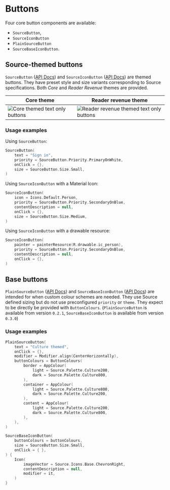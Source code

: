 # Buttons

Four core button components are available:
- `SourceButton`, 
- `SourceIconButton`
- `PlainSourceButton`
- `SourceBaseIconButton`.

## Source-themed buttons

`SourceButton` ([API Docs][1]) and `SourceIconButton` ([API Docs][2]) are themed buttons. They have
preset style and size variants corresponding to Source specifications. Both _Core_ and 
_Reader Revenue_ themes are provided.

| Core theme | Reader revenue theme |
| --- | --- |
| ![Core themed text only buttons](https://github.com/user-attachments/assets/e69393fb-675b-4f0e-9f52-62a28736bcfc) | ![Reader revenue themed text only buttons](https://github.com/user-attachments/assets/7ca3d409-252e-45e1-964f-efd03b1ebe39) |

### Usage examples

Using `SourceButton`:
```kotlin
SourceButton(
    text = "Sign in",
    priority = SourceButton.Priority.PrimaryOnWhite,
    onClick = {},
    size = SourceButton.Size.Small,
)
```

Using `SourceIconButton` with a Material Icon:
```kotlin
SourceIconButton(
    icon = Icons.Default.Person,
    priority = SourceButton.Priority.SecondaryOnBlue,
    contentDescription = null,
    onClick = {},
    size = SourceButton.Size.Medium,
)
```

Using `SourceIconButton` with a drawable resource:
```kotlin
SourceIconButton(
    painter = painterResource(R.drawable.ic_person),
    priority = SourceButton.Priority.SecondaryOnBlue,
    contentDescription = null,
    onClick = {},
)
```

## Base buttons

`PlainSourceButton` ([API Docs][3]) and `SourceBaseIconButton` ([API Docs][4]) are intended for when
custom colour schemes are needed. They use Source defined sizing but do not use preconfigured 
`priority` or `theme`. They expect to be directly be provided with `ButtonColours`. 
(`PlainSourceButton` is available from version `0.2.1`, `SourceBaseIconButton` is available from 
version `0.3.0`)

### Usage examples

```kotlin
PlainSourceButton(
    text = "Culture themed",
    onClick = {},
    modifier = Modifier.align(CenterHorizontally),
    buttonColours = ButtonColours(
        border = AppColour(
            light = Source.Palette.Culture200,
            dark = Source.Palette.Culture800,
        ),
        container = AppColour(
            light = Source.Palette.Culture800,
            dark = Source.Palette.Culture200,
        ),
        content = AppColour(
            light = Source.Palette.Culture200,
            dark = Source.Palette.Culture800,
        ),
    ),
)
```

```kotlin
SourceBaseIconButton(
    buttonColours = buttonColours,
    size = SourceButton.Size.Small,
    onClick = { },
) {
    Icon(
        imageVector = Source.Icons.Base.ChevronRight,
        contentDescription = null,
        modifier = it,
    )
}
```

[1]: https://guardian.github.io/source-apps/android/docs/-source%20for%20-android/com.gu.source.components.buttons/-source-button.html
[2]: https://guardian.github.io/source-apps/android/docs/-source%20for%20-android/com.gu.source.components.buttons/-source-icon-button.html
[3]: https://guardian.github.io/source-apps/android/docs/-source%20for%20-android/com.gu.source.components.buttons/-plain-source-button.html
[4]: https://guardian.github.io/source-apps/android/docs/-source%20for%20-android/com.gu.source.components.buttons/-source-base-icon-button.html
